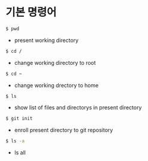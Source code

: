 # 기본 명령어

```bash
$ pwd
```

- present working directory



```bash
$ cd /
```

- change working directory to root



```bash
$ cd ~
```

- change working drectory to home



```bash
$ ls
```

- show list of files and directorys in present directory



```bash
$ git init
```

- enroll present directory to git repository



```bash
$ ls -a
```

- ls all



